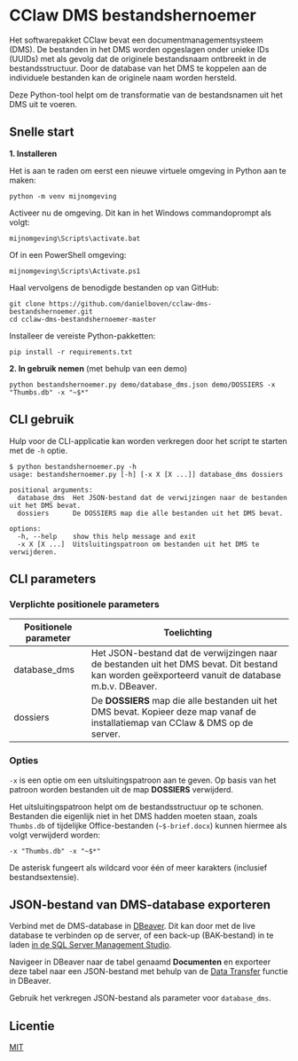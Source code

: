 # CClaw DMS bestandshernoemer

Het softwarepakket CClaw bevat een documentmanagementsysteem (DMS). De bestanden in het DMS worden opgeslagen onder unieke IDs (UUIDs) met als gevolg dat de originele bestandsnaam ontbreekt in de bestandsstructuur. Door de database van het DMS te koppelen aan de individuele bestanden kan de originele naam worden hersteld.

Deze Python-tool helpt om de transformatie van de bestandsnamen uit het DMS uit te voeren.

## Snelle start

**1. Installeren**

Het is aan te raden om eerst een nieuwe virtuele omgeving in Python aan te maken:

	python -m venv mijnomgeving

Activeer nu de omgeving. Dit kan in het Windows commandoprompt als volgt:

	mijnomgeving\Scripts\activate.bat
	
Of in een PowerShell omgeving:
	
	mijnomgeving\Scripts\Activate.ps1

Haal vervolgens de benodigde bestanden op van GitHub:

	git clone https://github.com/danielboven/cclaw-dms-bestandshernoemer.git
	cd cclaw-dms-bestandshernoemer-master

Installeer de vereiste Python-pakketten:

	pip install -r requirements.txt

**2. In gebruik nemen** (met behulp van een demo)

	python bestandshernoemer.py demo/database_dms.json demo/DOSSIERS -x "Thumbs.db" -x "~$*"

## CLI gebruik

Hulp voor de CLI-applicatie kan worden verkregen door het script te starten met de `-h` optie.

```
$ python bestandshernoemer.py -h
usage: bestandshernoemer.py [-h] [-x X [X ...]] database_dms dossiers

positional arguments:
  database_dms  Het JSON-bestand dat de verwijzingen naar de bestanden uit het DMS bevat.
  dossiers      De DOSSIERS map die alle bestanden uit het DMS bevat.

options:
  -h, --help    show this help message and exit
  -x X [X ...]  Uitsluitingspatroon om bestanden uit het DMS te verwijderen.
```

## CLI parameters

### Verplichte positionele parameters

| Positionele parameter | Toelichting |
| -- | -- |
| database_dms | Het JSON-bestand dat de verwijzingen naar de bestanden uit het DMS bevat. Dit bestand kan worden geëxporteerd  vanuit de database m.b.v. DBeaver. |
| dossiers | De **DOSSIERS** map die alle bestanden uit het DMS bevat. Kopieer deze map vanaf de installatiemap van CClaw & DMS op de server. |

### Opties

`-x` is een optie om een uitsluitingspatroon aan te geven. Op basis van het patroon worden bestanden uit de map **DOSSIERS** verwijderd.

Het uitsluitingspatroon helpt om de bestandsstructuur op te schonen.
Bestanden die eigenlijk niet in het DMS hadden moeten staan, zoals `Thumbs.db` of tijdelijke Office-bestanden (`~$-brief.docx`) kunnen hiermee als volgt verwijderd worden:

	-x "Thumbs.db" -x "~$*"
	
De asterisk fungeert als wildcard voor één of meer karakters (inclusief bestandsextensie).

## JSON-bestand van DMS-database exporteren

Verbind met de DMS-database in [DBeaver](https://dbeaver.io/). Dit kan door met de live database te verbinden op de server, of een back-up (BAK-bestand) in te laden [in de SQL Server Management Studio](https://stackoverflow.com/a/30338131).

Navigeer in DBeaver naar de tabel genaamd **Documenten** en exporteer deze tabel naar een JSON-bestand met behulp van de [Data Transfer](https://dbeaver.com/docs/wiki/Data-transfer) functie in DBeaver.

Gebruik het verkregen JSON-bestand als parameter voor `database_dms`.

## Licentie
[MIT](https://choosealicense.com/licenses/mit/)
